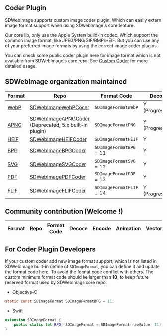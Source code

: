 ## Coder Plugin
SDWebImage supports custom image coder plugin. Which can easily extern image format support when using SDWebImage's core feature.

Our core lib, only use the Apple System build-in codec. Which support the common image format, like JPEG/PNG/GIF/BMP/HEIF. But you can use any of your preferred image formats by using the correct image coder plugins.

You can check some public coder plugin here for image format which is not available from SDWebImage's core repo. See [Custom Coder](https://github.com/rs/SDWebImage/wiki/Advanced-Usage#custom-coder-420) for more detailed usage.

## SDWebImage organization maintained
| Format | Repo | Format Code | Decode | Encode | Animation | Vector |
| ------ | ---- | ----------- | ------ | ------ | -------- | ------- |
| [WebP](https://developers.google.com/speed/webp/) | [SDWebImageWebPCoder](https://github.com/SDWebImage/SDWebImageWebPCoder) | `SDImageFormatWebP` | Y (Progressive) | Y | Y | N |
| [APNG](https://en.wikipedia.org/wiki/APNG) | [SDWebImageAPNGCoder](https://github.com/SDWebImage/SDWebImageAPNGCoder) (Deprecated, 5.x built-in plugin) | `SDImageFormatPNG` | Y (Progressive) | Y | Y | N |
| [HEIF](http://nokiatech.github.io/heif/) | [SDWebImageHEIFCoder](https://github.com/SDWebImage/SDWebImageHEIFCoder) | `SDImageFormatHEIF` | Y | Y | N | N |
| [BPG](https://bellard.org/bpg/) | [SDWebImageBPGCoder](https://github.com/SDWebImage/SDWebImageBPGCoder) | `SDImageFormatBPG` = 11 | Y | Y (from v0.4) | Y | N |
| [SVG](https://en.wikipedia.org/wiki/Scalable_Vector_Graphics) | [SDWebImageSVGCoder](https://github.com/SDWebImage/SDWebImageSVGCoder) | `SDImageFormatSVG` = 12 | Y | N | N | Y |
| [PDF](https://en.wikipedia.org/wiki/PDF) | [SDWebImagePDFCoder](https://github.com/SDWebImage/SDWebImagePDFCoder) | `SDImageFormatPDF` = 13 | Y | N | N | Y |
| [FLIF](https://flif.info/) | [SDWebImageFLIFCoder](https://github.com/SDWebImage/SDWebImageFLIFCoder) | `SDImageFormatFLIF` = 14 | Y (Progressive) | Y | Y | N |

## Community contribution (Welcome !)
| Format | Repo | Format Code | Decode | Encode | Animation | Vector |
| ------ | ---- | ----------- | ------ | ------ | -------- | ------- |


## For Coder Plugin Developers

If your custom coder add new image format support, which is not listed in SDWebImage built-in define of `SDImageFormat`, you can define it and update the format code here. To avoid the format code conflict with others. The custom minimum format code should be larger than **10**, to keep future reserved format used by SDWebImage core repo.

+ Objective-C

```objectivec
static const SDImageFormat SDImageFormatBPG = 11;
```

+ Swift

```swift
extension SDImageFormat {
    public static let BPG: SDImageFormat = SDImageFormat(rawValue: 11)
}
```

